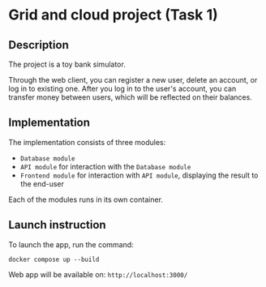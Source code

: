 # Grid and cloud project (Task 1)

## Description 

The project is a toy bank simulator. 

Through the web client, you can register a new user, delete an account, or log in to existing one. After you log in to the user's account, you can transfer money between users, which will be reflected on their balances.

## Implementation

The implementation consists of three modules:
- `Database module`
- `API module` for interaction with the `Database module`
- `Frontend module` for interaction with `API module`, displaying the result to the end-user 

Each of the modules runs in its own container.

## Launch instruction

To launch the app, run the command: 

    docker compose up --build

Web app will be available on: `http://localhost:3000/`


